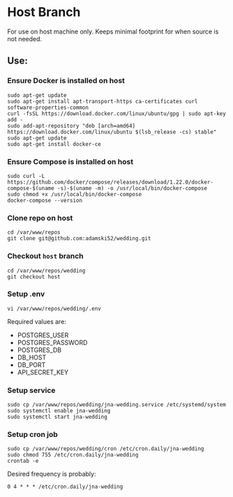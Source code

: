 # Host Branch

For use on host machine only.  Keeps minimal footprint for when source is not needed.

## Use:

### Ensure Docker is installed on host
```
sudo apt-get update
sudo apt-get install apt-transport-https ca-certificates curl software-properties-common
curl -fsSL https://download.docker.com/linux/ubuntu/gpg | sudo apt-key add -
sudo add-apt-repository "deb [arch=amd64] https://download.docker.com/linux/ubuntu $(lsb_release -cs) stable"
sudo apt-get update
sudo apt-get install docker-ce
```

### Ensure Compose is installed on host
```
sudo curl -L https://github.com/docker/compose/releases/download/1.22.0/docker-compose-$(uname -s)-$(uname -m) -o /usr/local/bin/docker-compose
sudo chmod +x /usr/local/bin/docker-compose
docker-compose --version
```


### Clone repo on host
```
cd /var/www/repos
git clone git@github.com:adamski52/wedding.git
```

### Checkout `host` branch
```
cd /var/www/repos/wedding
git checkout host
```

### Setup .env
```
vi /var/www/repos/wedding/.env
```

Required values are:
* POSTGRES_USER
* POSTGRES_PASSWORD
* POSTGRES_DB
* DB_HOST
* DB_PORT
* API_SECRET_KEY

### Setup service
```
sudo cp /var/www/repos/wedding/jna-wedding.service /etc/systemd/system
sudo systemctl enable jna-wedding
sudo systemctl start jna-wedding
```


### Setup cron job
```
sudo cp /var/www/repos/wedding/cron /etc/cron.daily/jna-wedding
sudo chmod 755 /etc/cron.daily/jna-wedding
crontab -e
```

Desired frequency is probably:

```
0 4 * * * /etc/cron.daily/jna-wedding
```